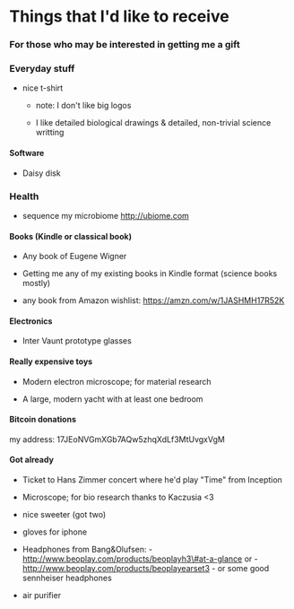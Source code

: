 Things that I'd like to receive
===============================

### For those who may be interested in getting me a gift

### Everyday stuff

-   nice t-shirt

    -   note: I don't like big logos

    -   I like detailed biological drawings & detailed, non-trivial science
        writting

#### Software

-   Daisy disk

### Health

-   sequence my microbiome http://ubiome.com

#### Books (Kindle or classical book)

-	Any book of Eugene Wigner

-   Getting me any of my existing books in Kindle format (science books mostly)

-   any book from Amazon wishlist: https://amzn.com/w/1JASHMH17R52K

#### Electronics

-   Inter Vaunt prototype glasses

#### Really expensive toys

-   Modern electron microscope; for material research

-   A large, modern yacht with at least one bedroom

#### Bitcoin donations

my address: 17JEoNVGmXGb7AQw5zhqXdLf3MtUvgxVgM

#### Got already

-   Ticket to Hans Zimmer concert where he'd play "Time" from Inception

-   Microscope; for bio research thanks to Kaczusia \<3

-   nice sweeter (got two)

-   gloves for iphone

-   Headphones from Bang&Olufsen: -
    http://www.beoplay.com/products/beoplayh3\#at-a-glance or -
    http://www.beoplay.com/products/beoplayearset3 - or some good sennheiser
    headphones

-   air purifier

